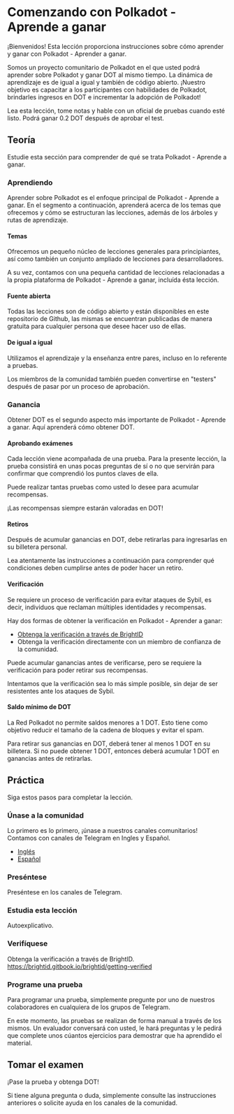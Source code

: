 # Comenzando con Polkadot - Aprende a ganar

¡Bienvenidos! Esta lección proporciona instrucciones sobre cómo aprender y ganar con Polkadot - Aprender a ganar.

Somos un proyecto comunitario de Polkadot en el que usted podrá aprender sobre Polkadot y ganar DOT al mismo tiempo. La dinámica de aprendizaje es de igual a igual y también de código abierto. ¡Nuestro objetivo es capacitar a los participantes con habilidades de Polkadot, brindarles ingresos en DOT e incrementar la adopción de Polkadot!

Lea esta lección, tome notas y hable con un oficial de pruebas cuando esté listo. Podrá ganar 0.2 DOT después de aprobar el test.

## Teoría
Estudie esta sección para comprender de qué se trata Polkadot - Aprende a ganar.

### Aprendiendo
Aprender sobre Polkadot es el enfoque principal de Polkadot - Aprende a ganar. En el segmento a continuación, aprenderá acerca de los temas que ofrecemos y cómo se estructuran las lecciones, además de los árboles y rutas de aprendizaje.

#### Temas

Ofrecemos un pequeño núcleo de lecciones generales para principiantes, así como también un conjunto ampliado de lecciones para desarrolladores.

A su vez, contamos con una pequeña cantidad de lecciones relacionadas a la propia plataforma de Polkadot - Aprende a ganar, incluída ésta lección.

#### Fuente abierta
Todas las lecciones son de código abierto y están disponibles en este repositorio de Github, las mismas se encuentran publicadas de manera gratuita para cualquier persona que desee hacer uso de ellas.

#### De igual a igual
Utilizamos el aprendizaje y la enseñanza entre pares, incluso en lo referente a pruebas.

Los miembros de la comunidad también pueden convertirse en "testers" después de pasar por un proceso de aprobación.

### Ganancia
Obtener DOT es el segundo aspecto más importante de Polkadot - Aprende a ganar. Aquí aprenderá cómo obtener DOT.

#### Aprobando exámenes
Cada lección viene acompañada de una prueba. Para la presente lección, la prueba consistirá en unas pocas preguntas de sí o no que servirán para confirmar que comprendió los puntos claves de ella.

Puede realizar tantas pruebas como usted lo desee para acumular recompensas.

¡Las recompensas siempre estarán valoradas en DOT!

#### Retiros
Después de acumular ganancias en DOT, debe retirarlas para ingresarlas en su billetera personal.

Lea atentamente las instrucciones a continuación para comprender qué condiciones deben cumplirse antes de poder hacer un retiro.

#### Verificación
Se requiere un proceso de verificación para evitar ataques de Sybil, es decir, individuos que reclaman múltiples identidades y recompensas.

Hay dos formas de obtener la verificación en Polkadot - Aprender a ganar:

 - [Obtenga la verificación a través de BrightID](https://brightid.gitbook.io/brightid/getting-verified)
 - Obtenga la verificación directamente con un miembro de confianza de la comunidad.

Puede acumular ganancias antes de verificarse, pero se requiere la verificación para poder retirar sus recompensas.

Intentamos que la verificación sea lo más simple posible, sin dejar de ser resistentes ante los ataques de Sybil. 

#### Saldo mínimo de DOT
La Red Polkadot no permite saldos menores a 1 DOT. Esto tiene como objetivo reducir el tamaño de la cadena de bloques y evitar el spam.

Para retirar sus ganancias en DOT, deberá tener al menos 1 DOT en su billetera. Si no puede obtener 1 DOT, entonces deberá acumular 1 DOT en ganancias antes de retirarlas.

## Práctica
Siga estos pasos para completar la lección.

### Únase a la comunidad
Lo primero es lo primero, ¡únase a nuestros canales comunitarios! Contamos con canales de Telegram en Ingles y Español.

* [Inglés](https://t.me/polkadotlearn)
* [Español](https://t.me/PolkadotAprendeAGanar)

### Preséntese
Preséntese en los canales de Telegram.

### Estudia esta lección
Autoexplicativo.

### Verifíquese

Obtenga la verificación a través de BrightID. https://brightid.gitbook.io/brightid/getting-verified

### Programe una prueba
Para programar una prueba, simplemente pregunte por uno de nuestros colaboradores en cualquiera de los grupos de Telegram.

En este momento, las pruebas se realizan de forma manual a través de los mismos. Un evaluador conversará con usted, le hará preguntas y le pedirá que complete unos cúantos ejercicios para demostrar que ha aprendido el material.

## Tomar el examen
¡Pase la prueba y obtenga DOT!

Si tiene alguna pregunta o duda, simplemente consulte las instrucciones anteriores o solicite ayuda en los canales de la comunidad.
